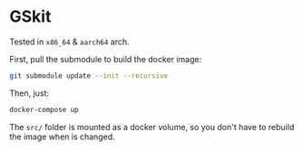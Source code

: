 # GSkit
Tested in `x86_64` & `aarch64` arch.

First, pull the submodule to build the docker image:

```sh
git submodule update --init --recursive
```

Then, just:
```sh
docker-compose up
```

The `src/` folder is mounted as a docker volume, so you don't have to rebuild the image when is changed.